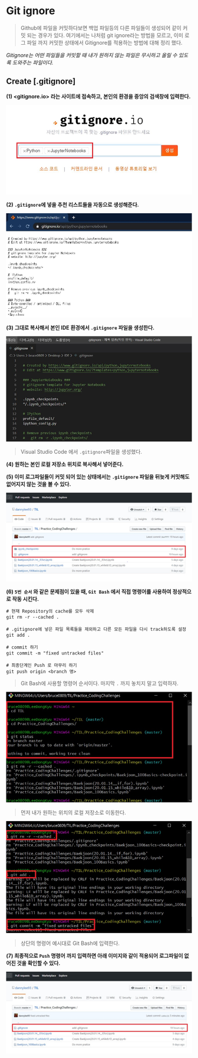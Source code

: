 # Git ignore

> Github에 파일을 커밋하다보면 백업 파일등의 다른 파일들이 생성되어 같이 커밋 되는 경우가 있다. 여기에서는 나처럼 git ignore라는 방법을 모르고, 이미 로그 파일 까지 커밋한 상태에서 Gitignore를 적용하는 방법에 대해 정리 했다.



*Gitignore는 어떤 파일들을 커밋할 때 내가 원하지 않는 파일은 무시하고 올릴 수 있도록 도와주는 파일이다.*



## Create [.gitignore]

**(1) <gitignore.io> 라는 사이트에 접속하고, 본인의 환경을 중앙의 검색창에 입력한다.**

<img src="https://github.com/dannylee93/Images/blob/master/Image%20Analysis%20A.I/Gitignore01.JPG?raw=true" style="zoom:80%;" />

**(2) `.gitignore`에 넣을 추천 리스트들을 자동으로 생성해준다.**

<img src="https://github.com/dannylee93/Images/blob/master/Image%20Analysis%20A.I/Gitignore02.JPG?raw=true" style="zoom:80%;" />

**(3) 그대로 복사해서 본인 IDE 환경에서 `.gitignore` 파일을 생성한다.**

![](https://github.com/dannylee93/Images/blob/master/Image%20Analysis%20A.I/Gitignore03.JPG?raw=true)

> Visual Studio Code 에서 `.gitignore`파일을 생성했다.



**(4) 원하는 본인 로컬 저장소 위치로 복사해서 넣어준다.**



**(5) 이미 로그파일들이 커밋 되어 있는 상태에서는 `.gitignore` 파일을 뒤늦게 커밋해도 없어지지 않는 것을 볼 수 있다.**

![](https://github.com/dannylee93/Images/blob/master/Image%20Analysis%20A.I/Gitignore04.JPG?raw=true)

**(6)  `5번 순서` 와 같은 문제점이 있을 때, `Git Bash` 에서 직접 명령어를 사용하여 정상적으로 작동 시킨다.**

```shell
# 현재 Repository의 cache를 모두 삭제
git rm -r --cached .

# .gitignore에 넣은 파일 목록들을 제외하고 다른 모든 파일을 다시 track하도록 설정
git add .

# commit 하기
git commit -m "fixed untracked files"

# 최종단계인 Push 로 마무리 하기
git push origin <branch 명>
```

> Git Bash에 사용할 명령어 순서이다.  마지막 `.` 까지 놓치지 말고 입력하자.



![](https://github.com/dannylee93/Images/blob/master/Image%20Analysis%20A.I/Gitignore05.JPG?raw=true)

> 먼저 내가 원하는 위치의 로컬 저장소로 이동한다.



![](https://github.com/dannylee93/Images/blob/master/Image%20Analysis%20A.I/Gitignore06.JPG?raw=true)

> 상단의 명령어 예시대로 Git Bash에 입력한다.



**(7)  최종적으로  `Push`  명령어 까지 입력하면 아래 이미지와 같이 적용되어 로그파일이  없어진 것을 확인할 수 있다.**

![](https://github.com/dannylee93/Images/blob/master/Image%20Analysis%20A.I/Gitignore07.JPG?raw=true)